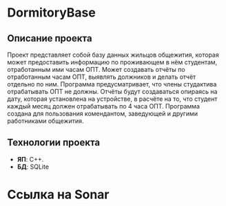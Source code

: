 # DormitoryBase

## Описание проекта
Проект представляет собой базу данных жильцов общежития, которая может предоставить информацию по проживающем в нём студентам, отработанным ими часам ОПТ. Может создавать отчёты по отработанным часам ОПТ, выявлять должников и делать отчёт отдельно по ним. Программа предусматривает, что члены студактива отрабатывать ОПТ не должны. Отчёты будут создаваться опираясь на дату, которая установлена на устройстве, в расчёте на то, что студент каждый месяц должен отрабатывать по 4 часа ОПТ. Программа создана для пользования комендантом, заведующей и другими работниками общежития.

## Технологии проекта
- **ЯП**: C++.
- **БД**: SQLite

# Ссылка на Sonar
